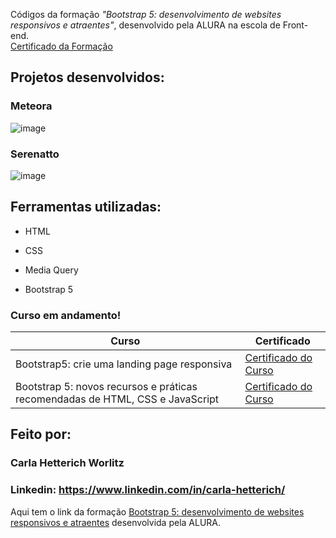 Códigos da formação *"Bootstrap 5: desenvolvimento de websites responsivos e atraentes"*,  desenvolvido pela ALURA na escola de Front-end. 
<br>
[Certificado da Formação](https://cursos.alura.com.br/user/hetterichcarla/degree-bootstrap-5-websites-responsivos-atraentes-598260/certificate)
<br>

<h2> Projetos desenvolvidos: </h2>

<h3>Meteora</h3>

![image](https://github.com/cahetterich/bootstrap5/assets/148469247/8f0df449-e0b9-4da8-97be-1150d9e1e1bd)

<h3>Serenatto</h3>

![image](https://github.com/cahetterich/bootstrap5/assets/148469247/ead933f1-9b04-473f-b150-2d7b42b7ce89)


## Ferramentas utilizadas:

* HTML

* CSS

* Media Query

* Bootstrap 5


<h3>Curso em andamento!</h3>

| Curso | Certificado |
| ------ | ------ |
| Bootstrap5: crie uma landing page responsiva | [Certificado do Curso](https://cursos.alura.com.br/certificate/f4e5aa7b-cec1-41ae-a871-86327ed52689?lang) |
| Bootstrap 5: novos recursos e práticas recomendadas de HTML, CSS e JavaScript | [Certificado do Curso](https://cursos.alura.com.br/user/hetterichcarla/course/bootstrap-5-novos-recursos-praticas-html-css-javascript/certificate) |

## Feito por:

### Carla Hetterich Worlitz

### Linkedin: https://www.linkedin.com/in/carla-hetterich/

Aqui tem o link da formação [Bootstrap 5: desenvolvimento de websites responsivos e atraentes](https://cursos.alura.com.br/formacao-bootstrap-5-websites-responsivos-atraentes) desenvolvida pela ALURA.
